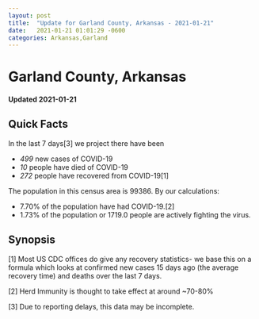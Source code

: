 ```yaml
---
layout: post
title:  "Update for Garland County, Arkansas - 2021-01-21"
date:   2021-01-21 01:01:29 -0600
categories: Arkansas,Garland
---
```


# Garland County, Arkansas
#### Updated 2021-01-21

## Quick Facts

In the last 7 days[3] we project there have been
- *499* new cases of COVID-19
- *10* people have died of COVID-19
- *272* people have recovered from COVID-19[1]

The population in this census area is 99386. By our calculations:
- 7.70% of the population have had COVID-19.[2]
- 1.73% of the population or 1719.0 people are actively fighting the virus.

## Synopsis




[1] Most US CDC offices do give any recovery statistics- we base this on a formula which looks at confirmed new cases
15 days ago (the average recovery time) and deaths over the last 7 days.

[2] Herd Immunity is thought to take effect at around ~70-80%

[3] Due to reporting delays, this data may be incomplete.
 
    